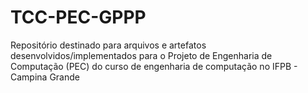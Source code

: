# TCC-PEC-GPPP
Repositório destinado para arquivos e artefatos desenvolvidos/implementados para o Projeto de Engenharia de Computação (PEC) do curso de engenharia de computação no IFPB - Campina Grande
